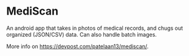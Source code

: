 # MediScan

An android app that takes in photos of medical records, and chugs out organized (JSON/CSV) data. Can also handle batch images.

More info on https://devpost.com/patelaan13/mediscan/.
